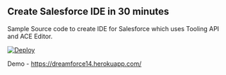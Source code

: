## Create Salesforce IDE in 30 minutes

Sample Source code to create IDE for Salesforce which uses Tooling API and ACE Editor.

[![Deploy](https://www.herokucdn.com/deploy/button.png)](https://heroku.com/deploy)

Demo - https://dreamforce14.herokuapp.com/